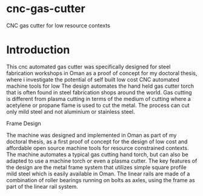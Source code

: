 # cnc-gas-cutter
CNC gas cutter for low resource contexts

# Introduction

This cnc automated gas cutter was specifically designed for steel fabrication workshops in Oman as a proof of concept for my doctoral thesis, where i investigate the potential of self built low cost CNC automated machine tools for low  The design automates the hand held gas cutter torch that is often found in steel fabrication shops around the world. Gas cutting is different from plasma cutting in terms of the medium of cutting where a acetylene or propane flame is used to cut the metal. The process can cut only mild steel and not aluminium or stainless steel.

<Insert Model>

Frame Design
  
The machine was designed and implemented in Oman as part of my doctoral thesis, as a first proof of concept for the design of low cost and affordable open source machine tools for resource constrained contexts. The machine automates a typical gas cutting hand torch, but can also be adapted to use a machine torch or even a plasma cutter. The key features of the design are the metal frame system that utilizes simple square profile mild steel which is easily available in Oman. The linear rails are made of a combination of roller bearings running on bolts as axles, using the frame as part of the linear rail system.

